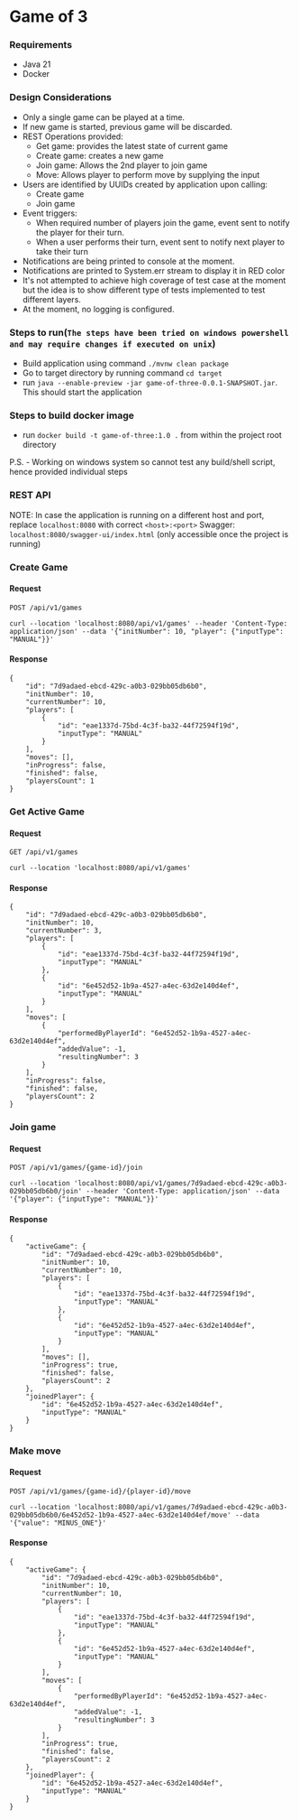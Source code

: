 # Game of 3

### Requirements
- Java 21
- Docker

### Design Considerations
- Only a single game can be played at a time.
- If new game is started, previous game will be discarded.
- REST Operations provided:
  - Get game: provides the latest state of current game
  - Create game: creates a new game
  - Join game: Allows the 2nd player to join game
  - Move: Allows player to perform move by supplying the input
- Users are identified by UUIDs created by application upon calling:
  - Create game
  - Join game
- Event triggers:
  - When required number of players join the game, event sent to notify the player for their turn.
  - When a user performs their turn, event sent to notify next player to take their turn
- Notifications are being printed to console at the moment.
- Notifications are printed to System.err stream to display it in RED color  
- It's not attempted to achieve high coverage of test case at the moment but the idea is to show different type of tests implemented to test different layers.
- At the moment, no logging is configured.

### Steps to run(`The steps have been tried on windows powershell and may require changes if executed on unix`)
- Build application using command
  `./mvnw clean package`
- Go to target directory by running command `cd target`
- run `java --enable-preview -jar game-of-three-0.0.1-SNAPSHOT.jar`. This should start the application

### Steps to build docker image
- run `docker build -t game-of-three:1.0 .` from within the project root directory

P.S. - Working on windows system so cannot test any build/shell script, hence provided individual steps


### REST API
NOTE: In case the application is running on a different host and port, replace `localhost:8080` with correct `<host>:<port>`
Swagger: `localhost:8080/swagger-ui/index.html` (only accessible once the project is running)

### Create Game
#### Request
`POST /api/v1/games`

    curl --location 'localhost:8080/api/v1/games' --header 'Content-Type: application/json' --data '{"initNumber": 10, "player": {"inputType": "MANUAL"}}'

#### Response
    {
        "id": "7d9adaed-ebcd-429c-a0b3-029bb05db6b0",
        "initNumber": 10,
        "currentNumber": 10,
        "players": [
            {
                "id": "eae1337d-75bd-4c3f-ba32-44f72594f19d",
                "inputType": "MANUAL"
            }
        ],
        "moves": [],
        "inProgress": false,
        "finished": false,
        "playersCount": 1
    }

### Get Active Game
#### Request
`GET /api/v1/games`

    curl --location 'localhost:8080/api/v1/games'

#### Response
    {
        "id": "7d9adaed-ebcd-429c-a0b3-029bb05db6b0",
        "initNumber": 10,
        "currentNumber": 3,
        "players": [
            {
                "id": "eae1337d-75bd-4c3f-ba32-44f72594f19d",
                "inputType": "MANUAL"
            },
            {
                "id": "6e452d52-1b9a-4527-a4ec-63d2e140d4ef",
                "inputType": "MANUAL"
            }
        ],
        "moves": [
            {
                "performedByPlayerId": "6e452d52-1b9a-4527-a4ec-63d2e140d4ef",
                "addedValue": -1,
                "resultingNumber": 3
            }
        ],
        "inProgress": false,
        "finished": false,
        "playersCount": 2
    }

### Join game
#### Request
`POST /api/v1/games/{game-id}/join`

    curl --location 'localhost:8080/api/v1/games/7d9adaed-ebcd-429c-a0b3-029bb05db6b0/join' --header 'Content-Type: application/json' --data '{"player": {"inputType": "MANUAL"}}'

#### Response
    {
        "activeGame": {
            "id": "7d9adaed-ebcd-429c-a0b3-029bb05db6b0",
            "initNumber": 10,
            "currentNumber": 10,
            "players": [
                {
                    "id": "eae1337d-75bd-4c3f-ba32-44f72594f19d",
                    "inputType": "MANUAL"
                },
                {
                    "id": "6e452d52-1b9a-4527-a4ec-63d2e140d4ef",
                    "inputType": "MANUAL"
                }
            ],
            "moves": [],
            "inProgress": true,
            "finished": false,
            "playersCount": 2
        },
        "joinedPlayer": {
            "id": "6e452d52-1b9a-4527-a4ec-63d2e140d4ef",
            "inputType": "MANUAL"
        }
    }

### Make move
#### Request
`POST /api/v1/games/{game-id}/{player-id}/move`

    curl --location 'localhost:8080/api/v1/games/7d9adaed-ebcd-429c-a0b3-029bb05db6b0/6e452d52-1b9a-4527-a4ec-63d2e140d4ef/move' --data '{"value": "MINUS_ONE"}'

#### Response
    {
        "activeGame": {
            "id": "7d9adaed-ebcd-429c-a0b3-029bb05db6b0",
            "initNumber": 10,
            "currentNumber": 10,
            "players": [
                {
                    "id": "eae1337d-75bd-4c3f-ba32-44f72594f19d",
                    "inputType": "MANUAL"
                },
                {
                    "id": "6e452d52-1b9a-4527-a4ec-63d2e140d4ef",
                    "inputType": "MANUAL"
                }
            ],
            "moves": [
                {
                    "performedByPlayerId": "6e452d52-1b9a-4527-a4ec-63d2e140d4ef",
                    "addedValue": -1,
                    "resultingNumber": 3
                }
            ],
            "inProgress": true,
            "finished": false,
            "playersCount": 2
        },
        "joinedPlayer": {
            "id": "6e452d52-1b9a-4527-a4ec-63d2e140d4ef",
            "inputType": "MANUAL"
        }
    }




